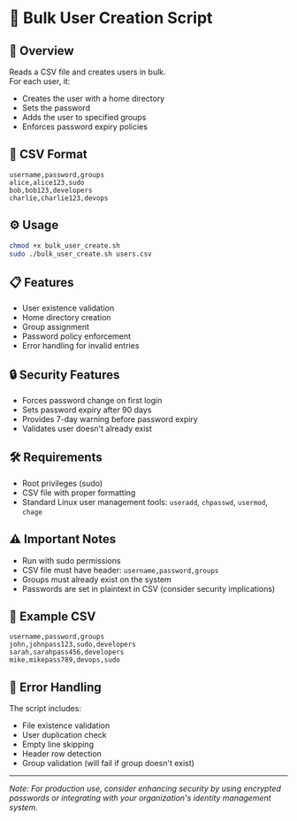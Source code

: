 # 👥 Bulk User Creation Script

## 📌 Overview
Reads a CSV file and creates users in bulk.  
For each user, it:
- Creates the user with a home directory
- Sets the password
- Adds the user to specified groups
- Enforces password expiry policies

## 📂 CSV Format
```csv
username,password,groups
alice,alice123,sudo
bob,bob123,developers
charlie,charlie123,devops
```

## ⚙️ Usage
```bash
chmod +x bulk_user_create.sh
sudo ./bulk_user_create.sh users.csv
```

## 📋 Features
- User existence validation
- Home directory creation
- Group assignment
- Password policy enforcement
- Error handling for invalid entries

## 🔒 Security Features
- Forces password change on first login
- Sets password expiry after 90 days
- Provides 7-day warning before password expiry
- Validates user doesn't already exist

## 🛠 Requirements
- Root privileges (sudo)
- CSV file with proper formatting
- Standard Linux user management tools: `useradd`, `chpasswd`, `usermod`, `chage`

## ⚠️ Important Notes
- Run with sudo permissions
- CSV file must have header: `username,password,groups`
- Groups must already exist on the system
- Passwords are set in plaintext in CSV (consider security implications)

## 📝 Example CSV
```csv
username,password,groups
john,johnpass123,sudo,developers
sarah,sarahpass456,developers
mike,mikepass789,devops,sudo
```

## 🔧 Error Handling
The script includes:
- File existence validation
- User duplication check
- Empty line skipping
- Header row detection
- Group validation (will fail if group doesn't exist)

---

*Note: For production use, consider enhancing security by using encrypted passwords or integrating with your organization's identity management system.*
